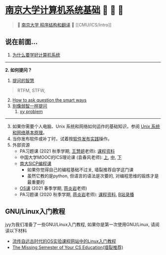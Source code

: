  # [南京大学计算机系统基础](https://nju-projectn.github.io/ics-pa-gitbook/ics2021/)  🥰 🥰 🥰

 > 🔗 [南京大学 程序结构和翻译](https://nju-sicp.bitbucket.io)
 > 🔗 [[CMU/ICS/Intro]]


 ## 说在前面... 
1. [为什么要学好计算机系统](https://nju-projectn.github.io/ics-pa-gitbook/ics2021/why.html)
---
**2. 如何提问？**
1. [提问的智慧](https://github.com/ryanhanwu/How-To-Ask-Questions-The-Smart-Way/blob/main/README-zh_CN.md)
> RTFM, STFW, 
2. [How to ask question the smart ways](http://www.catb.org/~esr/faqs/smart-questions.html)
3. [别像弱智一样提问](https://github.com/tangx/Stop-Ask-Questions-The-Stupid-Ways/blob/master/README.md)
	1. [xy problem](https://xyproblem.info)
---
3. 如果你需要个人电脑、Unix 系统和网络如何运作的基础知识，参阅 [Unix 系统和网络基本原理](http://en.tldp.org/HOWTO/Unix-and-Internet-Fundamentals-HOWTO/)。
4. 当你发布软件或补丁时，试着按[软件发布实践](http://en.tldp.org/HOWTO/Software-Release-Practice-HOWTO/index.html)操作。
6.  外部资源
    -   PA习题课 (2021 秋季学期, [王慧妍](https://cocowhy1013.github.io/)老师): [课程资料](http://jyywiki.cn/ICS/2021/)
    -   中国大学MOOC的ICS理论课 (袁春风老师): [上](https://www.icourse163.org/course/NJU-1001625001), [中](https://www.icourse163.org/course/NJU-1001964032), [下](https://www.icourse163.org/course/NJU-1002532004)
    -   [南大SICP编程课](https://nju-sicp.bitbucket.io/)
        -   如果你觉得自己的编程基础不过关, 墙裂推荐自学这门课
        -   虽然它教的是python, 但语言的语法是次要的, 对编程思维的锻炼才是最重要的
    -   [OS课](http://jyywiki.cn/OS/2021/) (2021 春季学期, [蒋炎岩](http://ics.nju.edu.cn/~jyy)老师)
    -   PA习题课 (2020 秋季学期, [蒋炎岩](http://ics.nju.edu.cn/~jyy)老师): [课程资料](http://jyywiki.cn/ICS/2020/), [B站录播](https://www.bilibili.com/video/BV1qa4y1j7xk/)

##  GNU/Linux入门教程

jyy为我们准备了一些GNU/Linux入门教程, 如果你是第一次使用GNU/Linux, 请阅读以下材料

-   [流传自远古时代的OS实验课程网站中的Linux入门教程](https://nju-projectn.github.io/ics-pa-gitbook/ics2021/linux.html)
-   [The Missing Semester of Your CS Education(墙裂推荐)](https://missing.csail.mit.edu/)